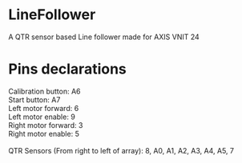 # LineFollower
A QTR sensor based Line follower made for AXIS VNIT 24

# Pins declarations
  Calibration button: A6\
  Start button: A7\
  Left motor forward: 6\
  Left motor enable: 9\
  Right motor forward: 3\
  Right motor enable: 5\
  \
  QTR Sensors (From right to left of array): 8, A0, A1, A2, A3, A4, A5, 7
